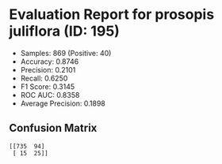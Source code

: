 # Evaluation Report for prosopis juliflora (ID: 195)
- Samples: 869 (Positive: 40)
- Accuracy: 0.8746
- Precision: 0.2101
- Recall: 0.6250
- F1 Score: 0.3145
- ROC AUC: 0.8358
- Average Precision: 0.1898

## Confusion Matrix
```
[[735  94]
 [ 15  25]]
```